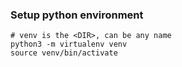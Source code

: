 ### Setup python environment

```shell
# venv is the <DIR>, can be any name
python3 -m virtualenv venv
source venv/bin/activate
```
